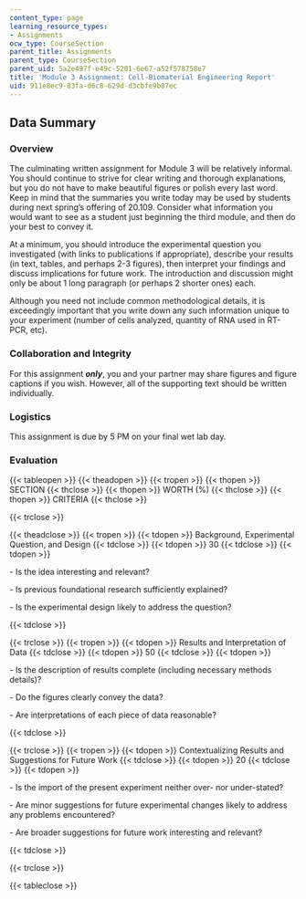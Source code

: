 ```yaml
---
content_type: page
learning_resource_types:
- Assignments
ocw_type: CourseSection
parent_title: Assignments
parent_type: CourseSection
parent_uid: 5a2e497f-e49c-5201-6e67-a52f578758e7
title: 'Module 3 Assignment: Cell-Biomaterial Engineering Report'
uid: 911e8ec9-83fa-d6c8-629d-d3cbfe9b87ec
---
```


Data Summary
------------

### Overview

The culminating written assignment for Module 3 will be relatively informal. You should continue to strive for clear writing and thorough explanations, but you do not have to make beautiful figures or polish every last word. Keep in mind that the summaries you write today may be used by students during next spring’s offering of 20.109. Consider what information you would want to see as a student just beginning the third module, and then do your best to convey it.

At a minimum, you should introduce the experimental question you investigated (with links to publications if appropriate), describe your results (in text, tables, and perhaps 2-3 figures), then interpret your findings and discuss implications for future work. The introduction and discussion might only be about 1 long paragraph (or perhaps 2 shorter ones) each.

Although you need not include common methodological details, it is exceedingly important that you write down any such information unique to your experiment (number of cells analyzed, quantity of RNA used in RT-PCR, etc).

### Collaboration and Integrity

For this assignment _**only**_, you and your partner may share figures and figure captions if you wish. However, all of the supporting text should be written individually.

### Logistics

This assignment is due by 5 PM on your final wet lab day.

### Evaluation

{{< tableopen >}}
{{< theadopen >}}
{{< tropen >}}
{{< thopen >}}
SECTION
{{< thclose >}}
{{< thopen >}}
WORTH (%)
{{< thclose >}}
{{< thopen >}}
CRITERIA
{{< thclose >}}

{{< trclose >}}

{{< theadclose >}}
{{< tropen >}}
{{< tdopen >}}
Background, Experimental Question, and Design
{{< tdclose >}}
{{< tdopen >}}
30
{{< tdclose >}}
{{< tdopen >}}


\- Is the idea interesting and relevant?

\- Is previous foundational research sufficiently explained?

\- Is the experimental design likely to address the question?


{{< tdclose >}}

{{< trclose >}}
{{< tropen >}}
{{< tdopen >}}
Results and Interpretation of Data
{{< tdclose >}}
{{< tdopen >}}
50
{{< tdclose >}}
{{< tdopen >}}


\- Is the description of results complete (including necessary methods details)?

\- Do the figures clearly convey the data?

\- Are interpretations of each piece of data reasonable?


{{< tdclose >}}

{{< trclose >}}
{{< tropen >}}
{{< tdopen >}}
Contextualizing Results and Suggestions for Future Work
{{< tdclose >}}
{{< tdopen >}}
20
{{< tdclose >}}
{{< tdopen >}}


\- Is the import of the present experiment neither over- nor under-stated?

\- Are minor suggestions for future experimental changes likely to address any problems encountered?

\- Are broader suggestions for future work interesting and relevant?


{{< tdclose >}}

{{< trclose >}}

{{< tableclose >}}